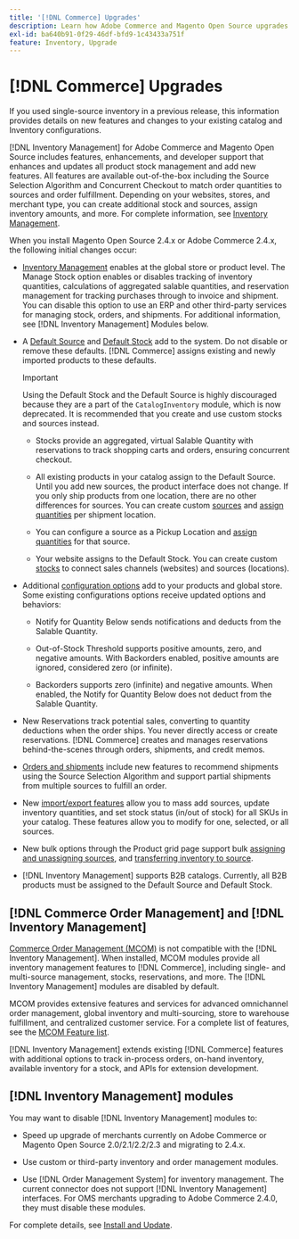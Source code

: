 ```yaml
---
title: '[!DNL Commerce] Upgrades'
description: Learn how Adobe Commerce and Magento Open Source upgrades affect catalog and [!DNL Inventory Management] configurations.
exl-id: ba640b91-0f29-46df-bfd9-1c43433a751f
feature: Inventory, Upgrade
---
```

# [!DNL Commerce] Upgrades

If you used single-source inventory in a previous release, this information provides details on new features and changes to your existing catalog and Inventory configurations.

[!DNL Inventory Management] for Adobe Commerce and Magento Open Source includes features, enhancements, and developer support that enhances and updates all product stock management and add new features. All features are available out-of-the-box including the Source Selection Algorithm and Concurrent Checkout to match order quantities to sources and order fulfillment. Depending on your websites, stores, and merchant type, you can create additional stock and sources, assign inventory amounts, and more. For complete information, see [Inventory Management](introduction.md).

When you install Magento Open Source 2.4.x or Adobe Commerce 2.4.x, the following initial changes occur:

- [Inventory Management](enable.md) enables at the global store or product level. The Manage Stock option enables or disables tracking of inventory quantities, calculations of aggregated salable quantities, and reservation management for tracking purchases through to invoice and shipment. You can disable this option to use an ERP and other third-party services for managing stock, orders, and shipments. For additional information, see [!DNL Inventory Management] Modules below.

- A [Default Source](sources-manage.md) and [Default Stock](stocks-manage.md) add to the system. Do not disable or remove these defaults. [!DNL Commerce] assigns existing and newly imported products to these defaults.

   >[!IMPORTANT]
   >
   >Using the Default Stock and the Default Source is highly discouraged because they are a part of the `CatalogInventory` module, which is now deprecated. It is recommended that you create and use custom stocks and sources instead.

  - Stocks provide an aggregated, virtual Salable Quantity with reservations to track shopping carts and orders, ensuring concurrent checkout.

  - All existing products in your catalog assign to the Default Source. Until you add new sources, the product interface does not change. If you only ship products from one location, there are no other differences for sources. You can create custom [sources](sources-add.md) and [assign quantities](quantities-manage.md) per shipment location.

  - You can configure a source as a Pickup Location and [assign quantities](quantities-manage.md) for that source.

  - Your website assigns to the Default Stock. You can create custom [stocks](stocks-add.md) to connect sales channels (websites) and sources (locations).

- Additional [configuration options](configuration.md) add to your products and global store. Some existing configurations options receive updated options and behaviors:

  - Notify for Quantity Below sends notifications and deducts from the Salable Quantity.

  - Out-of-Stock Threshold supports positive amounts, zero, and negative amounts. With Backorders enabled, positive amounts are ignored, considered zero (or infinite).

  - Backorders supports zero (infinite) and negative amounts. When enabled, the Notify for Quantity Below does not deduct from the Salable Quantity.

- New Reservations track potential sales, converting to quantity deductions when the order ships. You never directly access or create reservations. [!DNL Commerce] creates and manages reservations behind-the-scenes through orders, shipments, and credit memos.

- [Orders and shipments](shipments.md) include new features to recommend shipments using the Source Selection Algorithm and support partial shipments from multiple sources to fulfill an order.

- New [import/export features](inventory-import-export.md) allow you to mass add sources, update inventory quantities, and set stock status (in/out of stock) for all SKUs in your catalog. These features allow you to modify for one, selected, or all sources.

- New bulk options through the Product grid page support bulk [assigning and unassigning sources](bulk-assignment.md), and [transferring inventory to source](inventory-transfer.md).

- [!DNL Inventory Management] supports B2B catalogs. Currently, all B2B products must be assigned to the Default Source and Default Stock.

## [!DNL Commerce Order Management] and [!DNL Inventory Management]

[Commerce Order Management (MCOM)][1] is not compatible with the [!DNL Inventory Management]. When installed, MCOM modules provide all inventory management features to [!DNL Commerce], including single- and multi-source management, stocks, reservations, and more. The [!DNL Inventory Management] modules are disabled by default.

MCOM provides extensive features and services for advanced omnichannel order management, global inventory and multi-sourcing, store to warehouse fulfillment, and centralized customer service. For a complete list of features, see the [MCOM Feature list][2].

[!DNL Inventory Management] extends existing [!DNL Commerce] features with additional options to track in-process orders, on-hand inventory, available inventory for a stock, and APIs for extension development.

## [!DNL Inventory Management] modules

You may want to disable [!DNL Inventory Management] modules to:

- Speed up upgrade of merchants currently on Adobe Commerce or Magento Open Source 2.0/2.1/2.2/2.3 and migrating to 2.4.x.

- Use custom or third-party inventory and order management modules.

- Use [!DNL Order Management System] for inventory management. The current connector does not support [!DNL Inventory Management] interfaces. For OMS merchants upgrading to Adobe Commerce 2.4.0, they must disable these modules.

For complete details, see [Install and Update](install-update.md).

[1]: https://omsdocs.magento.com/
[2]: https://omsdocs.magento.com/en/getting-started/feature-list/
